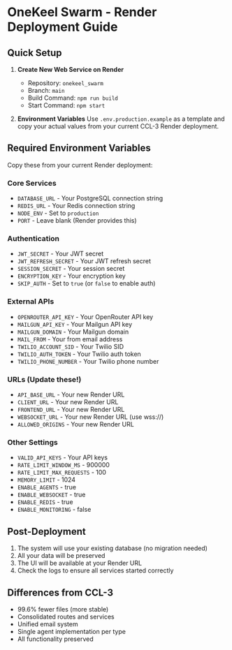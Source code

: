 # OneKeel Swarm - Render Deployment Guide

## Quick Setup

1. **Create New Web Service on Render**
   - Repository: `onekeel_swarm`
   - Branch: `main`
   - Build Command: `npm run build`
   - Start Command: `npm start`

2. **Environment Variables**
   Use `.env.production.example` as a template and copy your actual values from your current CCL-3 Render deployment.

## Required Environment Variables

Copy these from your current Render deployment:

### Core Services
- `DATABASE_URL` - Your PostgreSQL connection string
- `REDIS_URL` - Your Redis connection string
- `NODE_ENV` - Set to `production`
- `PORT` - Leave blank (Render provides this)

### Authentication
- `JWT_SECRET` - Your JWT secret
- `JWT_REFRESH_SECRET` - Your JWT refresh secret
- `SESSION_SECRET` - Your session secret
- `ENCRYPTION_KEY` - Your encryption key
- `SKIP_AUTH` - Set to `true` (or `false` to enable auth)

### External APIs
- `OPENROUTER_API_KEY` - Your OpenRouter API key
- `MAILGUN_API_KEY` - Your Mailgun API key
- `MAILGUN_DOMAIN` - Your Mailgun domain
- `MAIL_FROM` - Your from email address
- `TWILIO_ACCOUNT_SID` - Your Twilio SID
- `TWILIO_AUTH_TOKEN` - Your Twilio auth token
- `TWILIO_PHONE_NUMBER` - Your Twilio phone number

### URLs (Update these!)
- `API_BASE_URL` - Your new Render URL
- `CLIENT_URL` - Your new Render URL
- `FRONTEND_URL` - Your new Render URL
- `WEBSOCKET_URL` - Your new Render URL (use wss://)
- `ALLOWED_ORIGINS` - Your new Render URL

### Other Settings
- `VALID_API_KEYS` - Your API keys
- `RATE_LIMIT_WINDOW_MS` - 900000
- `RATE_LIMIT_MAX_REQUESTS` - 100
- `MEMORY_LIMIT` - 1024
- `ENABLE_AGENTS` - true
- `ENABLE_WEBSOCKET` - true
- `ENABLE_REDIS` - true
- `ENABLE_MONITORING` - false

## Post-Deployment

1. The system will use your existing database (no migration needed)
2. All your data will be preserved
3. The UI will be available at your Render URL
4. Check the logs to ensure all services started correctly

## Differences from CCL-3

- 99.6% fewer files (more stable)
- Consolidated routes and services
- Unified email system
- Single agent implementation per type
- All functionality preserved